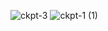
![ckpt-3](https://user-images.githubusercontent.com/77212888/128608971-e4af1c9f-2a8b-49ab-b2ab-40fb1bd4cada.gif)
![ckpt-1 (1)](https://user-images.githubusercontent.com/77212888/128609076-dd7ff9a6-4470-4a12-bc3a-42c59075c1b4.gif)

